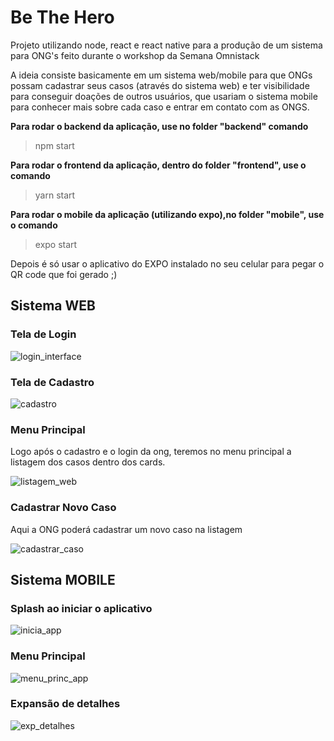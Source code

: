 # Be The Hero
Projeto utilizando node, react e react native para a produção de um sistema para ONG's feito durante o workshop da Semana Omnistack

A ideia consiste basicamente em um sistema web/mobile para que ONGs possam cadastrar seus casos (através do sistema web) e ter visibilidade
para conseguir doações de outros usuários, que usariam o sistema mobile para conhecer mais sobre cada caso e entrar em contato com as ONGS.

**Para rodar o backend da aplicação, use no folder "backend" comando**
<blockquote> npm start </blockquote>

**Para rodar o frontend da aplicação, dentro do folder "frontend", use o comando**
<blockquote> yarn start </blockquote>

**Para rodar o mobile da aplicação (utilizando expo),no folder "mobile", use o comando**
<blockquote> expo start</blockquote>
  Depois é só usar o aplicativo do EXPO instalado no seu celular para pegar o QR code que foi gerado ;)

## Sistema WEB

### Tela de Login
![login_interface](https://user-images.githubusercontent.com/35767049/78725731-ac8e6800-7906-11ea-9d0b-5b434bff8605.png)

### Tela de Cadastro
![cadastro](https://user-images.githubusercontent.com/35767049/78725777-c334bf00-7906-11ea-93fa-3a8baec555b0.png)

### Menu Principal
Logo após o cadastro e o login da ong, teremos no menu principal a listagem dos casos dentro dos cards.

![listagem_web](https://user-images.githubusercontent.com/35767049/78725787-c760dc80-7906-11ea-9e35-8df6b83fbe98.png)

### Cadastrar Novo Caso
Aqui a ONG poderá cadastrar um novo caso na listagem

![cadastrar_caso](https://user-images.githubusercontent.com/35767049/78726815-5a027b00-7909-11ea-9189-637fede0889a.png)

## Sistema MOBILE

### Splash ao iniciar o aplicativo

![inicia_app](https://user-images.githubusercontent.com/35767049/78726927-a5b52480-7909-11ea-948b-a2fec8ab88d9.jpg)

### Menu Principal

![menu_princ_app](https://user-images.githubusercontent.com/35767049/78726933-a8177e80-7909-11ea-977e-e8296c0dcbcb.jpg)

### Expansão de detalhes

![exp_detalhes](https://user-images.githubusercontent.com/35767049/78727275-9682a680-790a-11ea-9b76-1b9c5cbf53b4.jpg)





